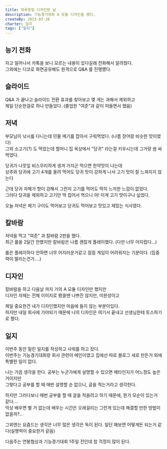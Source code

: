 ```yaml
---
title: 하루종일 디자인한 날
description: 기능경기대회 A 모듈 디자인을 했다.
createBy: 2023-03-26
charter: 일지
tags: ["일지"]
---
```


## 능기 전화

자고 일어나서 카톡을 보니 모르는 내용이 있다길래 전화해서 알려줬다.            
그외에는 디코로 화면공유해도 원격으로 Q&A 를 진행헀다.      

## 슬라이드

Q&A 가 끝나고 슬라이드 전환 효과를 찾아보고 몇 개는 과해서 제외하고             
제일 단순한걸로 하나 만들었다. (졸업한 "여준"과 같이 떠들면서 했음)  


## 저녁

부모님이 낚시를 다니는데 민물 메기를 잡아서 구워먹었다. (나름 장어랑 비슷한 맛이였다)                     
그외 소고기(?) 도 먹었는데 할머니 집 옥상에서 "당귀" 라는걸 키우시는데 그거랑 쌈 싸 먹었다.          

당귀가 나뭇잎 비스무리하게 생겨 가지곤 먹으면 한약맛이 나는데              
상추와 당귀에 고기 4개를 올려 먹어도 당귀 맛이 강하게 나서 고기 맛이 잘 느껴지지 않는다             

근데 당귀 자체가 향이 강해서 그런지 고기를 먹어도 딱히 느끼한 느낌이 없었다.              
그러다 당귀을 제외하고 고기만 딱 집어서 먹으니 아! 이게 고기 맛이구나 싶었다.         

오늘 저녁은 메기 구이도 먹어보고 당귀도 먹어보고 맛있고 재밌는 식사였다.          

## 칼바람

저녁을 먹고 "여준" 과 칼바람 2판을 했다.             
최근 롤을 2달간 안했지만 칼바람은 나름 괜찮게 플레이했다. (다만 너무 어지럽다...)   

롤은 플레이하다 안하면 너무 어지러운거같고 점점 게임이 어려워지는 기분이다. (집중력이 딸리는건가....)

## 디자인

칼바람을 하고 다음날 까지 거의 A 모듈 디자인만 했지만             
디자인 자체는 전체 이미지로 봤을땐 나쁘진 않지만, 미완성이고          

제일 중요한건 내가 디자인했지만 마음에 들지 않는 부분이있다.                
하지만 내일 회사에 가야되기 때문에 나의 디자인은 여기서 끝내고 선생님한테 토스하기로 했다.

## 일지

이번주 동안 밀린 일지를 작성하고 샤워를 하고 잤다.                 
이번주는 기능경기대회랑 회사 관련이 메인이였고 집에선 따로 블로그 새로 만든거 외에 특별한 일이 없다.          

나는 가끔 생각을 한다. 공부는 누군가에게 설명할 수 있으면 메타인지가 어느정도 높은거이지만                  
그렇다고 공부를 할 때 매번 설명할 순 없으니, 글을 적는거라고 생각한다.        

하지만 그러다보니 매번 공부를 할 때 글을 적을려고 하기 때문에, 뭔가 모순이 있는거 같다....            
막상 배우면 별 거 없는데 배우는 시간은 오래걸리는 그런게 있는데 해결할 만한 방법이 없을까?...         

그외엔는 요즘드는 생각은 너무 많은 생각은 독이 된다. 일단 해보면 어떻게든 되는거 같다(실행력이 중요한거 같음)

다음주는 연봉협상과 기능경기대회 1주일 전인데 참 걱정이 많이 된다.